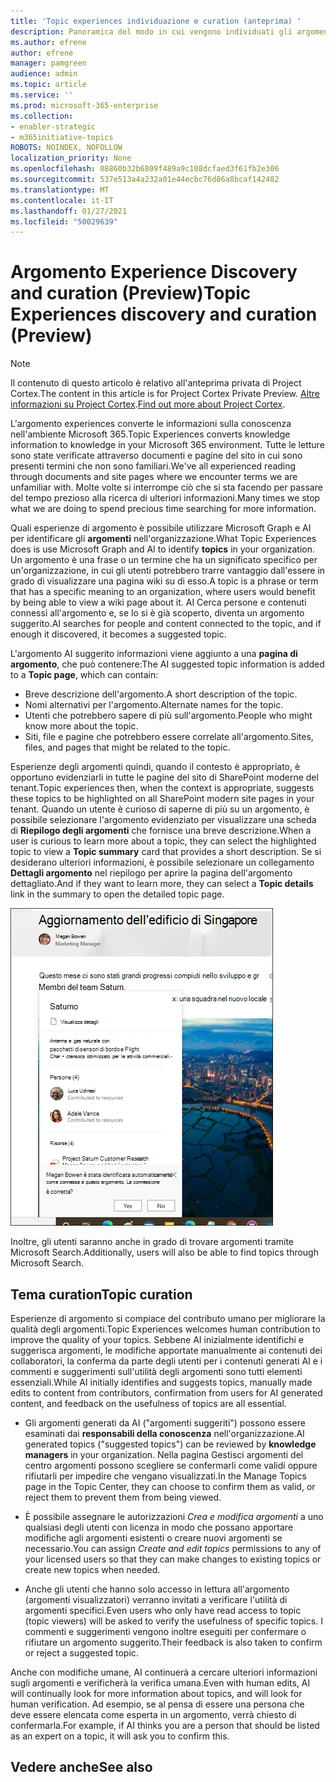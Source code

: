 ```yaml
---
title: 'Topic experiences individuazione e curation (anteprima) '
description: Panoramica del modo in cui vengono individuati gli argomenti.
ms.author: efrene
author: efrene
manager: pamgreen
audience: admin
ms.topic: article
ms.service: ''
ms.prod: microsoft-365-enterprise
ms.collection:
- enabler-strategic
- m365initiative-topics
ROBOTS: NOINDEX, NOFOLLOW
localization_priority: None
ms.openlocfilehash: 08860b32b6809f489a9c108dcfaed3f61fb2e306
ms.sourcegitcommit: 537e513a4a232a01e44ecbc76d86a8bcaf142482
ms.translationtype: MT
ms.contentlocale: it-IT
ms.lasthandoff: 01/27/2021
ms.locfileid: "50029639"
---
```

# <a name="topic-experiences-discovery-and-curation-preview"></a><span data-ttu-id="a3481-103">Argomento Experience Discovery and curation (Preview)</span><span class="sxs-lookup"><span data-stu-id="a3481-103">Topic Experiences discovery and curation (Preview)</span></span>

> [!Note] 
> <span data-ttu-id="a3481-104">Il contenuto di questo articolo è relativo all'anteprima privata di Project Cortex.</span><span class="sxs-lookup"><span data-stu-id="a3481-104">The content in this article is for Project Cortex Private Preview.</span></span> <span data-ttu-id="a3481-105">[Altre informazioni su Project Cortex](https://aka.ms/projectcortex).</span><span class="sxs-lookup"><span data-stu-id="a3481-105">[Find out more about Project Cortex](https://aka.ms/projectcortex).</span></span>

<span data-ttu-id="a3481-106">L'argomento experiences converte le informazioni sulla conoscenza nell'ambiente Microsoft 365.</span><span class="sxs-lookup"><span data-stu-id="a3481-106">Topic Experiences converts knowledge information to knowledge in your Microsoft 365 environment.</span></span> <span data-ttu-id="a3481-107">Tutte le letture sono state verificate attraverso documenti e pagine del sito in cui sono presenti termini che non sono familiari.</span><span class="sxs-lookup"><span data-stu-id="a3481-107">We've all experienced reading through documents and site pages where we encounter terms we are unfamiliar with.</span></span> <span data-ttu-id="a3481-108">Molte volte si interrompe ciò che si sta facendo per passare del tempo prezioso alla ricerca di ulteriori informazioni.</span><span class="sxs-lookup"><span data-stu-id="a3481-108">Many times we stop what we are doing to spend precious time searching for more information.</span></span>

<span data-ttu-id="a3481-109">Quali esperienze di argomento è possibile utilizzare Microsoft Graph e AI per identificare gli **argomenti** nell'organizzazione.</span><span class="sxs-lookup"><span data-stu-id="a3481-109">What Topic Experiences does is use Microsoft Graph and AI to identify **topics** in your organization.</span></span>  <span data-ttu-id="a3481-110">Un argomento è una frase o un termine che ha un significato specifico per un'organizzazione, in cui gli utenti potrebbero trarre vantaggio dall'essere in grado di visualizzare una pagina wiki su di esso.</span><span class="sxs-lookup"><span data-stu-id="a3481-110">A topic is a phrase or term that has a specific meaning to an organization, where users would benefit by being able to view a wiki page about it.</span></span> <span data-ttu-id="a3481-111">AI Cerca persone e contenuti connessi all'argomento e, se lo si è già scoperto, diventa un argomento suggerito.</span><span class="sxs-lookup"><span data-stu-id="a3481-111">AI searches for people and content connected to the topic, and if enough it discovered, it becomes a suggested topic.</span></span>

<span data-ttu-id="a3481-112">L'argomento AI suggerito informazioni viene aggiunto a una **pagina di argomento**, che può contenere:</span><span class="sxs-lookup"><span data-stu-id="a3481-112">The AI suggested topic information is added to a **Topic page**, which can contain:</span></span>
- <span data-ttu-id="a3481-113">Breve descrizione dell'argomento.</span><span class="sxs-lookup"><span data-stu-id="a3481-113">A short description of the topic.</span></span>
- <span data-ttu-id="a3481-114">Nomi alternativi per l'argomento.</span><span class="sxs-lookup"><span data-stu-id="a3481-114">Alternate names for the topic.</span></span>
- <span data-ttu-id="a3481-115">Utenti che potrebbero sapere di più sull'argomento.</span><span class="sxs-lookup"><span data-stu-id="a3481-115">People who might know more about the topic.</span></span>
- <span data-ttu-id="a3481-116">Siti, file e pagine che potrebbero essere correlate all'argomento.</span><span class="sxs-lookup"><span data-stu-id="a3481-116">Sites, files, and pages that might be related to the topic.</span></span>

<span data-ttu-id="a3481-117">Esperienze degli argomenti quindi, quando il contesto è appropriato, è opportuno evidenziarli in tutte le pagine del sito di SharePoint moderne del tenant.</span><span class="sxs-lookup"><span data-stu-id="a3481-117">Topic experiences then, when the context is appropriate, suggests these topics to be highlighted on all SharePoint modern site pages in your tenant.</span></span> <span data-ttu-id="a3481-118">Quando un utente è curioso di saperne di più su un argomento, è possibile selezionare l'argomento evidenziato per visualizzare una scheda di **Riepilogo degli argomenti** che fornisce una breve descrizione.</span><span class="sxs-lookup"><span data-stu-id="a3481-118">When a user is curious to learn more about a topic, they can select the highlighted topic to view a **Topic summary** card that provides a short description.</span></span> <span data-ttu-id="a3481-119">Se si desiderano ulteriori informazioni, è possibile selezionare un collegamento **Dettagli argomento** nel riepilogo per aprire la pagina dell'argomento dettagliato.</span><span class="sxs-lookup"><span data-stu-id="a3481-119">And if they want to learn more, they can select a **Topic details** link in the summary to open the detailed topic page.</span></span>

![Highlights dell'argomento](../media/knowledge-management/saturn.png) </br>

<span data-ttu-id="a3481-121">Inoltre, gli utenti saranno anche in grado di trovare argomenti tramite Microsoft Search.</span><span class="sxs-lookup"><span data-stu-id="a3481-121">Additionally, users will also be able to find topics through Microsoft Search.</span></span>


## <a name="topic-curation"></a><span data-ttu-id="a3481-122">Tema curation</span><span class="sxs-lookup"><span data-stu-id="a3481-122">Topic curation</span></span>

<span data-ttu-id="a3481-123">Esperienze di argomento si compiace del contributo umano per migliorare la qualità degli argomenti.</span><span class="sxs-lookup"><span data-stu-id="a3481-123">Topic Experiences welcomes human contribution to improve the quality of your topics.</span></span> <span data-ttu-id="a3481-124">Sebbene AI inizialmente identifichi e suggerisca argomenti, le modifiche apportate manualmente ai contenuti dei collaboratori, la conferma da parte degli utenti per i contenuti generati AI e i commenti e suggerimenti sull'utilità degli argomenti sono tutti elementi essenziali.</span><span class="sxs-lookup"><span data-stu-id="a3481-124">While AI initially identifies and suggests topics, manually made edits to content from contributors, confirmation from users for AI generated content, and feedback on the usefulness of topics are all essential.</span></span>

- <span data-ttu-id="a3481-125">Gli argomenti generati da AI ("argomenti suggeriti") possono essere esaminati dai **responsabili della conoscenza** nell'organizzazione.</span><span class="sxs-lookup"><span data-stu-id="a3481-125">AI generated topics ("suggested topics") can be reviewed by **knowledge managers** in your organization.</span></span> <span data-ttu-id="a3481-126">Nella pagina Gestisci argomenti del centro argomenti possono scegliere se confermarli come validi oppure rifiutarli per impedire che vengano visualizzati.</span><span class="sxs-lookup"><span data-stu-id="a3481-126">In the Manage Topics page in the Topic Center, they can choose to confirm them as valid, or reject them to prevent them from being viewed.</span></span>

- <span data-ttu-id="a3481-127">È possibile assegnare le autorizzazioni *Crea e modifica argomenti* a uno qualsiasi degli utenti con licenza in modo che possano apportare modifiche agli argomenti esistenti o creare nuovi argomenti se necessario.</span><span class="sxs-lookup"><span data-stu-id="a3481-127">You can assign *Create and edit topics* permissions to any of your licensed users so that they can make changes to existing topics or create new topics when needed.</span></span> 

- <span data-ttu-id="a3481-128">Anche gli utenti che hanno solo accesso in lettura all'argomento (argomenti visualizzatori) verranno invitati a verificare l'utilità di argomenti specifici.</span><span class="sxs-lookup"><span data-stu-id="a3481-128">Even users who only have read access to topic (topic viewers) will be asked to verify the usefulness of specific topics.</span></span> <span data-ttu-id="a3481-129">I commenti e suggerimenti vengono inoltre eseguiti per confermare o rifiutare un argomento suggerito.</span><span class="sxs-lookup"><span data-stu-id="a3481-129">Their feedback is also taken to confirm or reject a suggested topic.</span></span>

<span data-ttu-id="a3481-130">Anche con modifiche umane, AI continuerà a cercare ulteriori informazioni sugli argomenti e verificherà la verifica umana.</span><span class="sxs-lookup"><span data-stu-id="a3481-130">Even with human edits, AI will continually look for more information about topics, and will look for human verification.</span></span> <span data-ttu-id="a3481-131">Ad esempio, se al pensa di essere una persona che deve essere elencata come esperta in un argomento, verrà chiesto di confermarla.</span><span class="sxs-lookup"><span data-stu-id="a3481-131">For example, if AI thinks you are a person that should be listed as an expert on a topic, it will ask you to confirm this.</span></span> 



## <a name="see-also"></a><span data-ttu-id="a3481-132">Vedere anche</span><span class="sxs-lookup"><span data-stu-id="a3481-132">See also</span></span>
